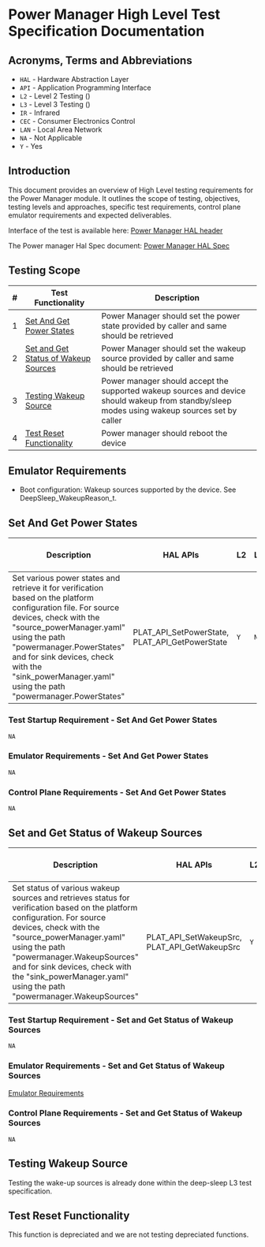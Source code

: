 # Power Manager High Level Test Specification Documentation

## Acronyms, Terms and Abbreviations

- `HAL` - Hardware Abstraction Layer
- `API` - Application Programming Interface
- `L2` - Level 2 Testing ()
- `L3` - Level 3 Testing ()
- `IR` - Infrared
- `CEC` - Consumer Electronics Control
- `LAN` - Local Area Network
- `NA` - Not Applicable
- `Y` - Yes

## Introduction

This document provides an overview of High Level testing requirements for the Power Manager module. It outlines the scope of testing, objectives, testing levels and approaches, specific test requirements, control plane emulator requirements and expected deliverables.

Interface of the test is available here: [Power Manager HAL header](https://github.com/rdkcentral/rdk-halif-power_manager/blob/main/include/plat_power.h)

The Power manager Hal Spec document: [Power Manager HAL Spec](https://github.com/rdkcentral/rdk-halif-power_manager/blob/develop/docs/pages/power-manager_halSpec.md)

## Testing Scope

|#|Test Functionality|Description|
|-|------------------|-----------|
|1|[Set And Get Power States](#set-and-get-power-states)|Power Manager should set the power state provided by caller and same should be retrieved|
|2|[Set and Get Status of Wakeup Sources](#set-and-get-status-of-wakeup-sources)|Power Manager should set the wakeup source provided by caller and same should be retrieved|
|3|[Testing Wakeup Source](#testing-wakeup-source)|Power manager should accept the supported wakeup sources and device should wakeup from standby/sleep modes using wakeup sources set by caller|
|4|[Test Reset Functionality](#test-reset-functionality)|Power manager should reboot the device|

## Emulator Requirements

- Boot configuration: Wakeup sources supported by the device. See DeepSleep_WakeupReason_t.

## Set And Get Power States

|Description|HAL APIs|L2|L3|Control plane requirements|
|-----------|--------|--|--|--------------------------|
|Set various power states and retrieve it for verification based on the platform configuration file. For source devices, check with the "source_powerManager.yaml" using the path "powermanager.PowerStates" and for sink devices, check with the "sink_powerManager.yaml" using the path "powermanager.PowerStates" |PLAT_API_SetPowerState, PLAT_API_GetPowerState|`Y`|`NA`|`NA`|

### Test Startup Requirement - Set And Get Power States

`NA`

### Emulator Requirements - Set And Get Power States

`NA`

### Control Plane Requirements - Set And Get Power States

`NA`

## Set and Get Status of Wakeup Sources

|Description|HAL APIs|L2|L3|Control plane requirements|
|-----------|--------|--|--|--------------------------|
|Set status of various wakeup sources and retrieves status for verification based on the platform configuration. For source devices, check with the "source_powerManager.yaml" using the path "powermanager.WakeupSources" and for sink devices, check with the "sink_powerManager.yaml" using the path "powermanager.WakeupSources"|PLAT_API_SetWakeupSrc, PLAT_API_GetWakeupSrc|`Y`|`NA`|`NA`|

### Test Startup Requirement - Set and Get Status of Wakeup Sources

`NA`

### Emulator Requirements - Set and Get Status of Wakeup Sources

[Emulator Requirements](#emulator-requirements)

### Control Plane Requirements - Set and Get Status of Wakeup Sources

`NA`

## Testing Wakeup Source

Testing the wake-up sources is already done within the deep-sleep L3 test specification.

## Test Reset Functionality

This function is depreciated and we are not testing depreciated functions.
